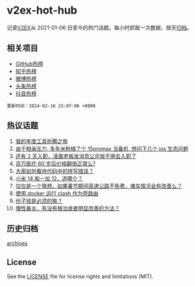 # v2ex-hot-hub

 记录[V2EX](https://www.v2ex.com/)从 2021-01-06 日至今的热门话题。每小时抓取一次数据，按天[归档](archives)。
 
 ## 相关项目

- [GitHub热榜](https://github.com/snaildev/github-hot-hub)
- [知乎热榜](https://github.com/snaildev/zhihu-hot-hub)
- [微博热榜](https://github.com/snaildev/weibo-hot-hub)
- [头条热榜](https://github.com/snaildev/toutiao-hot-hub)
- [抖音热榜](https://github.com/snaildev/douyin-hot-hub)


 `更新时间：2024-02-16 23:07:06 +0800`

## 热议话题

1. [我的年度工具折腾之旅](https://www.v2ex.com/t/1015804)
1. [由于相亲压力, 多年米粉搞了个 15promax 当备机, 想问下几个 ios 生态问题](https://www.v2ex.com/t/1015873)
1. [还有 2 天入职，凌晨老板发消息公司我不用去入职了](https://www.v2ex.com/t/1015805)
1. [百万医疗 60 岁后价格翻倍正常么?](https://www.v2ex.com/t/1015784)
1. [大家如何看待代码中的拼写错误？](https://www.v2ex.com/t/1015793)
1. [小米 14 和一加 12，选哪个？](https://www.v2ex.com/t/1015854)
1. [仅仅是一个猜想，如果春节期间高速公路不免费，堵车情况会有改善么？](https://www.v2ex.com/t/1015800)
1. [使用 docker 运行 clash 作为旁路由](https://www.v2ex.com/t/1015815)
1. [份子钱是必须的嘛？](https://www.v2ex.com/t/1015812)
1. [慢性鼻炎，有没有根治或者明显改善的方法？](https://www.v2ex.com/t/1015809)

## 历史归档

[archives](archives)

## License

See the [LICENSE](LICENSE) file for license rights and limitations (MIT).

